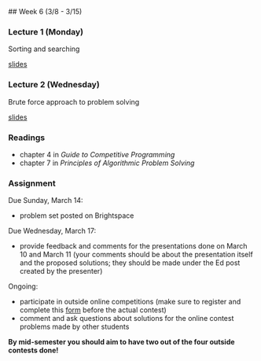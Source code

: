 <div class="week">

<div class="week_heading" markdown="1">
## Week 6 (3/8 - 3/15)
</div>

<div class="column_materials"  markdown="1">

### Lecture 1 (Monday)

Sorting and searching

[slides](slides/07-sorting_and_searching.html)

### Lecture 2 (Wednesday)

Brute force approach to problem solving

[slides](slides/08-brute_force.html)

### Readings

- chapter 4 in _Guide to Competitive Programming_
- chapter 7 in _Principles of Algorithmic Problem Solving_


</div>

<div class="column_assign"  markdown="1">


### Assignment

Due Sunday, March 14:
- problem set posted on Brightspace

Due Wednesday, March 17:
- provide feedback and comments for the presentations done on March 10 and March 11
(your comments should be about the presentation itself and the proposed solutions;
they should be made under the Ed post created by the presenter)


Ongoing:
- participate in outside online competitions (make sure to register and complete
this [form](https://forms.gle/h4Lb5faESmUsUybE8) before the actual contest)
- comment and ask questions about solutions for the online contest problems made by other students

__By mid-semester you should aim to have two out of the four outside contests done!__


</div>
</div>
